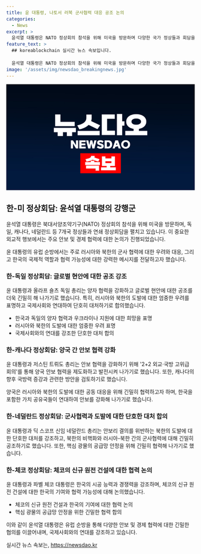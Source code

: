 ```yaml
---
title: 윤 대통령, 나토서 러북 군사협력 대응 공조 논의
categories:
  - News
excerpt: >
  윤석열 대통령은 NATO 정상회의 참석을 위해 미국을 방문하며 다양한 국가 정상들과 회담을 진행했다. 독일, 캐나다, 네덜란드 등 7개국 정상들과 안보 및 경제 분야에서 협력 강화를 모색했다. 특히, 러시아와 북한의 군사 협력에 대한 우려를 공유하고 국제사회와의 단호한 대응을 촉구했다. 또한, 체코, 네덜란드, 핀란드와의 원전사업 협력, 스웨덴과의 핵심 광물 공급망 협력, 네덜란드와의 반도체 협력 등을 논의했다. 
feature_text: >
  ## koreablockchain 실시간 뉴스 속보입니다.

  윤석열 대통령은 NATO 정상회의 참석을 위해 미국을 방문하며 다양한 국가 정상들과 회담을 진행했다. 독일, 캐나다, 네덜란드 등 7개국 정상들과 안보 및 경제 분야에서 협력 강화를 모색했다. 특히, 러시아와 북한의 군사 협력에 대한 우려를 공유하고 국제사회와의 단호한 대응을 촉구했다. 또한, 체코, 네덜란드, 핀란드와의 원전사업 협력, 스웨덴과의 핵심 광물 공급망 협력, 네덜란드와의 반도체 협력 등을 논의했다. 
image: '/assets/img/newsdao_breakingnews.jpg'
---
```


<p><img src="/assets/img/newsdao_breakingnews.jpg" alt="koreablockchain 속보" /></p>

<h2 data-ke-size="size26">한-미 정상회담: 윤석열 대통령의 강행군</h2>

<p>윤석열 대통령은 북대서양조약기구(NATO) 정상회의 참석을 위해 미국을 방문하며, 독일, 캐나다, 네덜란드 등 7개국 정상들과 연쇄 정상회담을 펼치고 있습니다. 이 중요한 외교적 행보에서는 주요 안보 및 경제 협력에 대한 논의가 진행되었습니다.</p>

<p data-ke-size="size16">윤 대통령의 유럽 순방에서는 주로 러시아와 북한의 군사 협력에 대한 우려와 대응, 그리고 한국의 국제적 역할과 협력 가능성에 대한 강력한 메시지를 전달하고자 했습니다.</p>

<h3>한-독일 정상회담: 글로벌 현안에 대한 공조 강조</h3>

<p>윤 대통령과 올라프 숄츠 독일 총리는 양자 협력을 강화하고 글로벌 현안에 대한 공조를 더욱 긴밀히 해 나가기로 했습니다. 특히, 러시아와 북한의 도발에 대한 엄중한 우려를 표명하고 국제사회와 연대하여 단호히 대처하기로 합의했습니다.</p>

<ul>
  <li>한국과 독일의 양자 협력과 우크라이나 지원에 대한 희망을 표명</li>
  <li>러시아와 북한의 도발에 대한 엄중한 우려 표명</li>
  <li>국제사회와의 연대를 강조한 단호한 대처 합의</li>
</ul>

<h3>한-캐나다 정상회담: 양국 간 안보 협력 강화</h3>

<p>윤 대통령과 저스틴 트뤼도 총리는 안보 협력을 강화하기 위해 '2+2 외교·국방 고위급 회의'를 통해 양국 안보 협력을 제도화하고 발전시켜 나가기로 했습니다. 또한, 캐나다의 향후 국방력 증강과 관련한 방안을 검토하기로 했습니다.</p>

<p data-ke-size="size16">양국은 러시아와 북한의 도발에 대한 공동 대응을 위해 긴밀히 협력하고자 하며, 한국을 포함한 가치 공유국들이 연대하여 안보를 강화해 나가기로 했습니다.</p>

<h3>한-네덜란드 정상회담: 군사협력과 도발에 대한 단호한 대처 합의</h3>

<p>윤 대통령과 딕 스코프 신임 네덜란드 총리는 안보리 결의를 위반하는 북한의 도발에 대한 단호한 대처를 강조하고, 북한의 비핵화와 러시아-북한 간의 군사협력에 대해 긴밀히 공조하기로 했습니다. 또한, 핵심 광물의 공급망 안정을 위해 긴밀히 협력해 나가기로 했습니다.</p>

<h3>한-체코 정상회담: 체코의 신규 원전 건설에 대한 협력 논의</h3>

<p>윤 대통령과 파벨 체코 대통령은 한국의 시공 능력과 경쟁력을 강조하며, 체코의 신규 원전 건설에 대한 한국의 기여와 협력 가능성에 대해 논의했습니다.</p>

<ul>
  <li>체코의 신규 원전 건설과 한국의 기여에 대한 협력 논의</li>
  <li>핵심 광물의 공급망 안정을 위한 긴밀한 협력 합의</li>
</ul>

<p>이와 같이 윤석열 대통령은 유럽 순방을 통해 다양한 안보 및 경제 협력에 대한 긴밀한 협의를 이끌어내며, 국제사회와의 연대를 강조하고 있습니다.</p>
실시간 뉴스 속보는, <a href="https://newsdao.kr" rel="dofollow">https://newsdao.kr</a>


